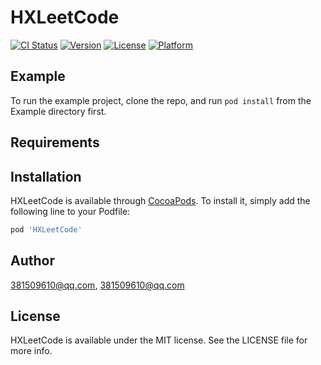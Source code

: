 # HXLeetCode

[![CI Status](https://img.shields.io/travis/381509610@qq.com/HXLeetCode.svg?style=flat)](https://travis-ci.org/381509610@qq.com/HXLeetCode)
[![Version](https://img.shields.io/cocoapods/v/HXLeetCode.svg?style=flat)](https://cocoapods.org/pods/HXLeetCode)
[![License](https://img.shields.io/cocoapods/l/HXLeetCode.svg?style=flat)](https://cocoapods.org/pods/HXLeetCode)
[![Platform](https://img.shields.io/cocoapods/p/HXLeetCode.svg?style=flat)](https://cocoapods.org/pods/HXLeetCode)

## Example

To run the example project, clone the repo, and run `pod install` from the Example directory first.

## Requirements

## Installation

HXLeetCode is available through [CocoaPods](https://cocoapods.org). To install
it, simply add the following line to your Podfile:

```ruby
pod 'HXLeetCode'
```

## Author

381509610@qq.com, 381509610@qq.com

## License

HXLeetCode is available under the MIT license. See the LICENSE file for more info.
